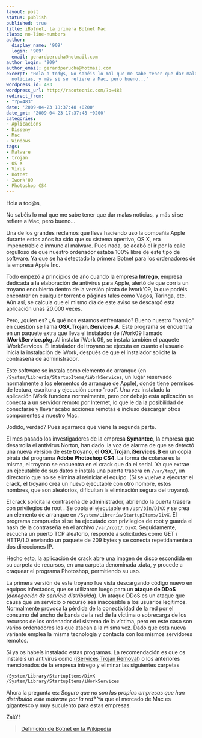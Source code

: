 ```yaml
---
layout: post
status: publish
published: true
title: iBotnet, la primera Botnet Mac
class: no-line-numbers
author:
  display_name: '909'
  login: '909'
  email: gerardperucha@hotmail.com
author_login: '909'
author_email: gerardperucha@hotmail.com
excerpt: "Hola a tod@s, No sabéis lo mal que me sabe tener que dar malas
  noticias, y más si se refiere a Mac, pero bueno..."
wordpress_id: 483
wordpress_url: http://racotecnic.com/?p=483
redirect_from:
- "?p=483"
date: '2009-04-23 18:37:48 +0200'
date_gmt: '2009-04-23 17:37:48 +0200'
categories:
- Aplicacions
- Disseny
- Mac
- Windows
tags:
- Malware
- trojan
- OS X
- Virus
- Botnet
- Iwork'09
- Photoshop CS4
---
```


Hola a tod@s,

No sabéis lo mal que me sabe tener que dar malas noticias, y más si se refiere a Mac, pero bueno...

Una de los grandes reclamos que lleva haciendo uso la compañí­a Apple durante estos años ha sido que su sistema opertivo, OS X, era  impenetrable e inmune al malware. Pues nada, se acabó el ir por la calle orgulloso de que nuestro ordenador estaba 100% libre de este tipo de software. Ya que se ha detectado la primera Botnet para los ordenadores de la empresa Apple Inc.

Todo empezó a principios de año cuando la empresa <strong>Intrego</strong>, empresa dedicada a la elaboración de antivirus para Apple, alertó de que corria un troyano encubierto dentro de la versión pirata de Iwork'09, la que podéis encontrar en cualquier torrent o páginas tales como Vagos, Taringa, etc. Aún así, se calcula que el mismo día de este aviso se descargó esta aplicación unas 20.000 veces.

<a id="more"></a><a id="more-483"></a>

Pero, ¿quien es? ¿A qué nos estamos enfrentando? Bueno nuestro "hamijo" en cuestión se llama <strong>OSX.Trojan.iServices.A</strong>. Este programa se encuentra en un paquete extra que lleva el instalador de iWork09 llamado<strong> iWorkService.pkg</strong>. Al instalar iWork 09, se instala también el paquete iWorkServices. El instalador del troyano se ejecuta en cuanto el usuario inicia la instalación de iWork, después de que el instalador solicite la contraseña de administrador.

Este software se instala como elemento de arranque (en `/System/Librería/StartupItems/iWorkServices`, un lugar reservado normalmente a los elementos de arranque de Apple), donde tiene permisos de lectura, escritura y ejecución como “root”. Una vez instalado la aplicación iWork funciona normalmente, pero por debajo esta aplicación se conecta a un servidor remoto por Internet, lo que le da la posibilidad de conectarse y llevar acabo acciones remotas e incluso descargar otros componentes a nuestro Mac.

Jodido, verdad? Pues agarraros que viene la segunda parte.

El mes pasado los investigadores de la empresa <strong>Symantec</strong>, la empresa que desarrolla el antivirus Norton, han dado  la voz de alarma de que se detectó una nueva versión de este troyano, el <strong>OSX.Trojan.iServices.B</strong> en un copia pirata del programa <strong>Adobe Photoshop CS4</strong>. La forma de colarse es la misma, el troyano se encuentra en el crack que da el serial. Ya que extrae un ejecutable de sus datos e instala una puerta trasera en `/var/tmp/`, un directorio que no se elimina al reiniciar el equipo. (Si se vuelve a ejecutar el crack, el troyano crea un nuevo ejecutable con otro nombre, estos nombres, que son aleatorios, dificultan la eliminación segura del troyano).

El crack solicita la contraseña de administrador, abriendo la puerta trasera con privilegios de root . Se copia el ejecutable en `/usr/bin/DivX` y se crea un elemento de arranque en `/System/Librería/StartupItems/DivX`. El programa comprueba si se ha ejecutado con privilegios de root y guarda el hash de la contraseña en el archivo `/var/root/.DivX`. Seguidamente, escucha un puerto TCP aleatorio, responde a solicitudes como GET / HTTP/1.0 enviando un paquete de 209 bytes y se conecta repetidamente a dos direcciones IP.

Hecho esto, la aplicación de crack abre una imagen de disco escondida en su carpeta de recursos, en una carpeta denominada .data, y procede a craquear el programa Photoshop, permitiendo su uso.

La primera versión de este troyano fue vista descargando código nuevo en equipos infectados, que se utilizaron luego para un <strong>ataque de DDoS </strong>(<em>denegación de servicio distribuida</em>). Un ataque DDoS es un ataque que causa que un servicio o recurso sea inaccesible a los usuarios legítimos. Normalmente provoca la pérdida de la conectividad de la red por el consumo del ancho de banda de la red de la víctima o sobrecarga de los recursos de los ordenador del sistema de la víctima, pero en este caso son varios ordenadores los que atacan a la misma vez. Dado que esta nueva variante emplea la misma tecnología y contacta con los mismos servidores remotos.

Si ya os habeís instalado estas programas. La recomendación es que os instaleís un antivirus como <a title="securemac" href="http://macscan.securemac.com/files/iServicesTrojanRemovalTool.dmg">(</a><a title="securemac" href="http://macscan.securemac.com/files/iServicesTrojanRemovalTool.dmg">iServices Trojan Removal</a>) o los anteriores mencionados de la empresa intrego y eliminar las siguientes carpetas

    /System/Library/StartupItems/DivX
    /System/Library/StartupItems/iWorkServices

Ahora la pregunta es: <em>Seguro que no son las propias empresas que han distribuido este malware por la red?</em> Ya que el mercado de Mac es gigantesco y muy suculento para estas empresas.

Zalú'!

<blockquote>
  <a title="Botnet" href="http://es.wikipedia.org/wiki/Botnet" target="_blank">Definición de Botnet en la Wikipedia</a>
</blockquote>
